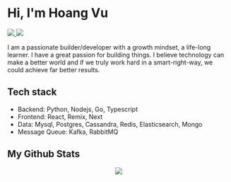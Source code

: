 # Hi, I'm Hoang Vu

<p align="left">
  <a href="https://www.linkedin.com/in/hoangvu1409/" target="_blank">
    <img src="https://img.shields.io/badge/-hoangvv1409-blue?style=flat-square&logo=Linkedin&logoColor=white&link=https://www.linkedin.com/in/hoangvu1409/">
  </a>
  <a href="https://t.me/hoangvv" target="_blank">
    <img src="https://img.shields.io/badge/hoangvv-2CA5E0?style=flat-square&logo=telegram&logoColor">
  </a>
</p>

I am a passionate builder/developer with a growth mindset, a life-long learner. I have a great passion for building things. I believe technology can make a better world and if we truly work hard in a smart-right-way, we could achieve far better results.

## Tech stack

- Backend: Python, Nodejs, Go, Typescript
- Frontend: React, Remix, Next
- Data: Mysql, Postgres, Cassandra, Redis, Elasticsearch, Mongo
- Message Queue: Kafka, RabbitMQ

## My Github Stats

<!---
<p align="center">
  <img src="https://github-readme-stats.vercel.app/api?username=hoangvv1409&show_icons=true&theme=radical&line_height=27&count_private=true">
</p>
--->
<p align="center">
 <img src="https://github-readme-streak-stats.herokuapp.com/?user=hoangvv1409&show_icons=true&locale=en&layout=compact&theme=dark&line_height=0&count_private=true">
</p>

